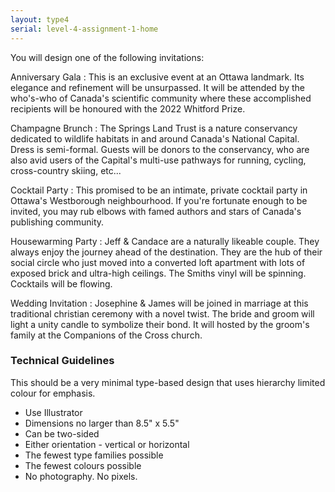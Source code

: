 ```yaml
---
layout: type4
serial: level-4-assignment-1-home
---
```

You will design one of the following invitations:

Anniversary Gala
: This is an exclusive event at an Ottawa landmark. Its elegance and refinement will be unsurpassed. It will be attended by the who's-who of Canada's scientific community where these accomplished recipients will be honoured with the 2022 Whitford Prize.

Champagne Brunch
: The Springs Land Trust is a nature conservancy dedicated to wildlife habitats in and around Canada's National Capital. Dress is semi-formal. Guests will be donors to the conservancy, who are also avid users of the Capital's multi-use pathways for running, cycling, cross-country skiing, etc...

Cocktail Party
: This promised to be an intimate, private cocktail party in Ottawa's Westborough neighbourhood. If you're fortunate enough to be invited, you may rub elbows with famed authors and stars of Canada's publishing community.

Housewarming Party
: Jeff & Candace are a naturally likeable couple. They always enjoy the journey ahead of the destination. They are the hub of their social circle who just moved into a converted loft apartment with lots of exposed brick and ultra-high ceilings. The Smiths vinyl will be spinning. Cocktails will be flowing.

Wedding Invitation
: Josephine & James will be joined in marriage at this traditional christian ceremony with a novel twist. The bride and groom will light a unity candle to symbolize their bond. It will hosted by the groom's family at the Companions of the Cross church.

### Technical Guidelines

This should be a very minimal type-based design that uses hierarchy limited colour for emphasis.

<ul class="hasBullets">
	<li>Use Illustrator</li>
	<li>Dimensions no larger than 8.5" x 5.5"</li>
	<li>Can be two-sided</li>
	<li>Either orientation - vertical or horizontal</li>
	<li>The fewest type families possible</li>
	<li>The fewest colours possible</li>
	<li>No photography. No pixels.</li>
</ul>
